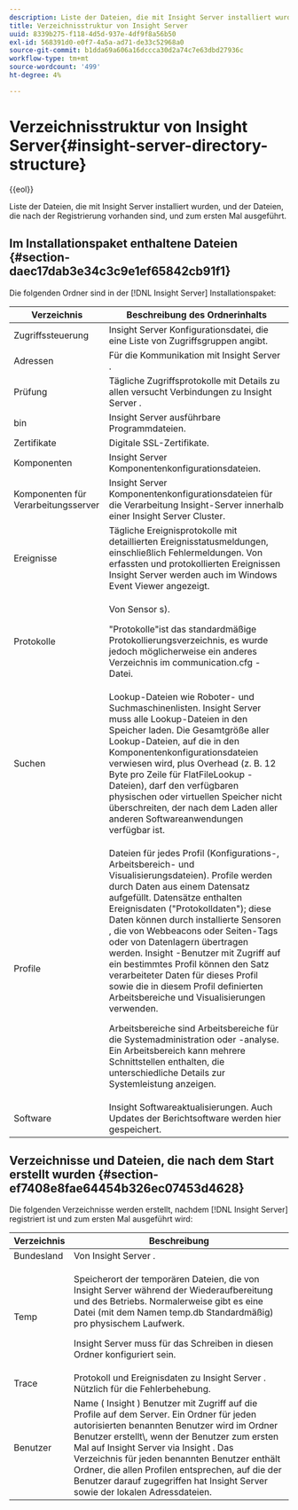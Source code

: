 ```yaml
---
description: Liste der Dateien, die mit Insight Server installiert wurden, und der Dateien, die nach der Registrierung vorhanden sind, und zum ersten Mal ausgeführt.
title: Verzeichnisstruktur von Insight Server
uuid: 8339b275-f118-4d5d-937e-4df9f8a56b50
exl-id: 568391d0-e0f7-4a5a-ad71-de33c52968a0
source-git-commit: b1dda69a606a16dccca30d2a74c7e63dbd27936c
workflow-type: tm+mt
source-wordcount: '499'
ht-degree: 4%

---
```


# Verzeichnisstruktur von Insight Server{#insight-server-directory-structure}

{{eol}}

Liste der Dateien, die mit Insight Server installiert wurden, und der Dateien, die nach der Registrierung vorhanden sind, und zum ersten Mal ausgeführt.

## Im Installationspaket enthaltene Dateien {#section-daec17dab3e34c3c9e1ef65842cb91f1}

Die folgenden Ordner sind in der [!DNL Insight Server] Installationspaket:

<table id="table_CE713A3D671C453A87986E4CD4620EF3"> 
 <thead> 
  <tr> 
   <th colname="col1" class="entry"> Verzeichnis </th> 
   <th colname="col2" class="entry"> Beschreibung des Ordnerinhalts </th> 
  </tr> 
 </thead>
 <tbody> 
  <tr> 
   <td colname="col1"> Zugriffssteuerung </td> 
   <td colname="col2"> <span class="keyword"> Insight Server </span> Konfigurationsdatei, die eine Liste von Zugriffsgruppen angibt. </td> 
  </tr> 
  <tr> 
   <td colname="col1"> Adressen </td> 
   <td colname="col2"> Für die Kommunikation mit <span class="keyword"> Insight Server </span>. </td> 
  </tr> 
  <tr> 
   <td colname="col1"> Prüfung </td> 
   <td colname="col2"> Tägliche Zugriffsprotokolle mit Details zu allen versucht Verbindungen zu <span class="keyword"> Insight Server </span>. </td> 
  </tr> 
  <tr> 
   <td colname="col1"> bin </td> 
   <td colname="col2"> <span class="keyword"> Insight Server </span> ausführbare Programmdateien. </td> 
  </tr> 
  <tr> 
   <td colname="col1"> Zertifikate </td> 
   <td colname="col2"> Digitale SSL-Zertifikate. </td> 
  </tr> 
  <tr> 
   <td colname="col1"> Komponenten </td> 
   <td colname="col2"> <span class="keyword"> Insight Server </span> Komponentenkonfigurationsdateien. </td> 
  </tr> 
  <tr> 
   <td colname="col1"> Komponenten für Verarbeitungsserver </td> 
   <td colname="col2"> <span class="keyword"> Insight Server </span> Komponentenkonfigurationsdateien für die Verarbeitung <span class="keyword"> Insight-Server </span> innerhalb einer <span class="keyword"> Insight Server </span> Cluster. </td> 
  </tr> 
  <tr> 
   <td colname="col1"> Ereignisse </td> 
   <td colname="col2"> Tägliche Ereignisprotokolle mit detaillierten Ereignisstatusmeldungen, einschließlich Fehlermeldungen. Von erfassten und protokollierten Ereignissen <span class="keyword"> Insight Server </span> werden auch im Windows Event Viewer angezeigt. </td> 
  </tr> 
  <tr> 
   <td colname="col1"> Protokolle </td> 
   <td colname="col2"> <p>Von <span class="wintitle"> Sensor </span>s). </p> <p>"Protokolle"ist das standardmäßige Protokollierungsverzeichnis, es wurde jedoch möglicherweise ein anderes Verzeichnis im <span class="filepath"> communication.cfg </span> -Datei. </p> </td> 
  </tr> 
  <tr> 
   <td colname="col1"> Suchen </td> 
   <td colname="col2"> Lookup-Dateien wie Roboter- und Suchmaschinenlisten. <span class="keyword"> Insight Server </span> muss alle Lookup-Dateien in den Speicher laden. Die Gesamtgröße aller Lookup-Dateien, auf die in den Komponentenkonfigurationsdateien verwiesen wird, plus Overhead (z. B. 12 Byte pro Zeile für <span class="filepath"> FlatFileLookup </span> -Dateien), darf den verfügbaren physischen oder virtuellen Speicher nicht überschreiten, der nach dem Laden aller anderen Softwareanwendungen verfügbar ist. </td> 
  </tr> 
  <tr> 
   <td colname="col1"> Profile </td> 
   <td colname="col2"> <p>Dateien für jedes Profil (Konfigurations-, Arbeitsbereich- und Visualisierungsdateien). Profile werden durch Daten aus einem Datensatz aufgefüllt. Datensätze enthalten Ereignisdaten ("Protokolldaten"); diese Daten können durch installierte <span class="wintitle"> Sensoren </span>, die von Webbeacons oder Seiten-Tags oder von Datenlagern übertragen werden. <span class="keyword"> Insight </span> -Benutzer mit Zugriff auf ein bestimmtes Profil können den Satz verarbeiteter Daten für dieses Profil sowie die in diesem Profil definierten Arbeitsbereiche und Visualisierungen verwenden. </p> <p>Arbeitsbereiche sind Arbeitsbereiche für die Systemadministration oder -analyse. Ein Arbeitsbereich kann mehrere Schnittstellen enthalten, die unterschiedliche Details zur Systemleistung anzeigen. </p> </td> 
  </tr> 
  <tr> 
   <td colname="col1"> Software </td> 
   <td colname="col2"> <span class="keyword"> Insight </span> Softwareaktualisierungen. Auch Updates der Berichtsoftware werden hier gespeichert. </td> 
  </tr> 
 </tbody> 
</table>

## Verzeichnisse und Dateien, die nach dem Start erstellt wurden {#section-ef7408e8fae64454b326ec07453d4628}

Die folgenden Verzeichnisse werden erstellt, nachdem [!DNL Insight Server] registriert ist und zum ersten Mal ausgeführt wird:

<table id="table_89CC9F3E568044C8A0072BF0A6EDCCEF"> 
 <thead> 
  <tr> 
   <th colname="col1" class="entry"> Verzeichnis </th> 
   <th colname="col2" class="entry"> Beschreibung </th> 
  </tr> 
 </thead>
 <tbody> 
  <tr> 
   <td colname="col1"> Bundesland </td> 
   <td colname="col2"> Von <span class="keyword"> Insight Server </span>. </td> 
  </tr> 
  <tr> 
   <td colname="col1"> Temp </td> 
   <td colname="col2"> <p>Speicherort der temporären Dateien, die von <span class="keyword"> Insight Server </span> während der Wiederaufbereitung und des Betriebs. Normalerweise gibt es eine Datei (mit dem Namen <span class="filepath"> temp.db </span> Standardmäßig) pro physischem Laufwerk. </p> <p> <span class="keyword"> Insight Server </span> muss für das Schreiben in diesen Ordner konfiguriert sein. </p> </td> 
  </tr> 
  <tr> 
   <td colname="col1"> Trace </td> 
   <td colname="col2"> Protokoll und Ereignisdaten zu <span class="keyword"> Insight Server </span>. Nützlich für die Fehlerbehebung. </td> 
  </tr> 
  <tr> 
   <td colname="col1"> Benutzer </td> 
   <td colname="col2"> Name ( <span class="keyword"> Insight </span>) Benutzer mit Zugriff auf die Profile auf dem Server. Ein Ordner für jeden autorisierten benannten Benutzer wird im Ordner Benutzer erstellt\, wenn der Benutzer zum ersten Mal auf <span class="keyword"> Insight Server </span> via <span class="keyword"> Insight </span>. Das Verzeichnis für jeden benannten Benutzer enthält Ordner, die allen Profilen entsprechen, auf die der Benutzer darauf zugegriffen hat <span class="keyword"> Insight Server </span> sowie der lokalen Adressdateien. </td> 
  </tr> 
 </tbody> 
</table>
